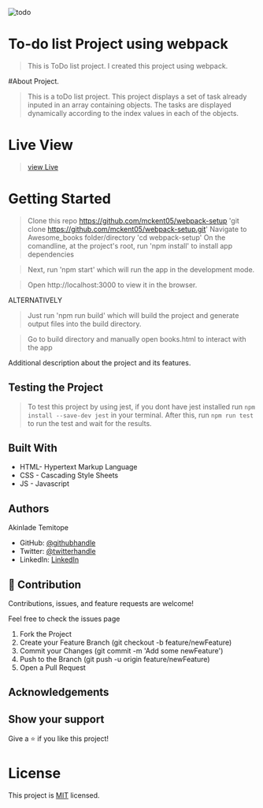 ![todo](https://user-images.githubusercontent.com/73607512/138861232-494fa6e6-aec5-4e4b-b84d-34e71d99bf7a.jpg)
# To-do list Project using webpack

> This is ToDo list project.
> I created this project using webpack.

#About Project.
> This is a toDo list project.
> This project displays a set of task already inputed in an array containing objects.
> The tasks are displayed dynamically according to the index values in each of the objects.


# Live View
> [view Live](https://mckent05.github.io/Webpack-setup/)

# Getting Started

> Clone this repo https://github.com/mckent05/webpack-setup
 'git clone https://github.com/mckent05/webpack-setup.git'
> Navigate to Awesome_books folder/directory
  'cd webpack-setup'
> On the comandline, at the project's root, run 'npm install' to install app dependencies

> Next, run 'npm start' which will run the app in the development mode.

> Open http://localhost:3000 to view it in the browser.

ALTERNATIVELY

> Just run 'npm run build' which will build the project and generate output files into the build directory.

> Go to build directory and manually open books.html to interact with the app


Additional description about the project and its features.

## Testing the Project
> To test this project by using jest, if you dont have jest installed run ```npm install --save-dev jest``` in your terminal. After this, run ```npm run test``` to run the test and wait for the results.

## Built With

- HTML- Hypertext Markup Language
- CSS - Cascading Style Sheets
- JS - Javascript

## Authors
Akinlade Temitope

- GitHub: [@githubhandle](https://github.com/mckent05)
- Twitter: [@twitterhandle](https://twitter.com/mckent05)
- LinkedIn: [LinkedIn](https://linkedin.com/in/AkinladeTemitope)


## 🤝 Contribution

Contributions, issues, and feature requests are welcome!

Feel free to check the issues page

1. Fork the Project
2. Create your Feature Branch (git checkout -b feature/newFeature)
3. Commit your Changes (git commit -m 'Add some newFeature')
4. Push to the Branch (git push -u origin feature/newFeature)
5. Open a Pull Request

## Acknowledgements


## Show your support

Give a ⭐️ if you like this project!

# License
This project is [MIT](./MIT.md) licensed.

